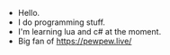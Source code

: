- Hello.
- I do programming stuff.
- I'm learning lua and c# at the moment.
- Big fan of https://pewpew.live/ 
